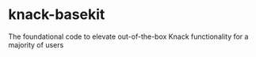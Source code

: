 # knack-basekit
The foundational code to elevate out-of-the-box Knack functionality for a majority of users
